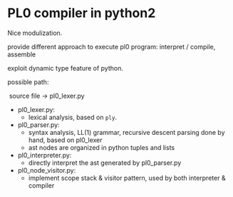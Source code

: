 # PL0 compiler in python2

Nice modulization.

provide different approach to execute pl0 program: interpret / compile, assemble

exploit dynamic type feature of python.

possible path:

​	source file -> pl0_lexer.py

- pl0_lexer.py: 
  - lexical analysis, based on `ply`.
- pl0_parser.py:
  - syntax analysis, LL(1) grammar, recursive descent parsing done by hand,  based on pl0_lexer
  - ast nodes are organized in python tuples and lists
- pl0_interpreter.py:
  - directly interpret the ast generated by pl0_parser.py
- pl0_node_visitor.py:
  - implement scope stack & visitor pattern, used by both interpreter & compiler

